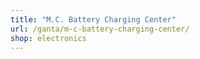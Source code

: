 ```yaml
---
title: "M.C. Battery Charging Center"
url: /ganta/m-c-battery-charging-center/
shop: electronics
---
```

